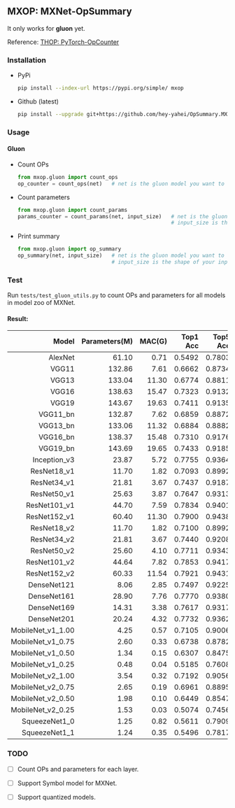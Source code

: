 ## MXOP: MXNet-OpSummary    
It only works for **gluon** yet.     
    
Reference: [THOP: PyTorch-OpCounter](https://github.com/Lyken17/pytorch-OpCounter)    

### Installation    
* PyPi    
    ```bash
    pip install --index-url https://pypi.org/simple/ mxop
    ```
* Github (latest)    
    ```bash
    pip install --upgrade git+https://github.com/hey-yahei/OpSummary.MXNet.git
    ```

### Usage
#### Gluon
* Count OPs    
    ```python
    from mxop.gluon import count_ops
    op_counter = count_ops(net)   # net is the gluon model you want to count OPs 
    ```
* Count parameters    
    ```python
    from mxop.gluon import count_params
    params_counter = count_params(net, input_size)   # net is the gluon model you want to count parameters
                                                     # input_size is the shape of your input 
    ```
* Print summary     
    ```python
    from mxop.gluon import op_summary
    op_summary(net, input_size)   # net is the gluon model you want to count
                                  # input_size is the shape of your input 
    ```

### Test

Run `tests/test_gluon_utils.py` to count OPs and parameters for all models in model zoo of MXNet.   

#### Result:
| Model   | Parameters(M) | MAC(G) | Top1 Acc | Top5 Acc |
|---:|---:|---:|---:|---:|
|AlexNet|61.10|0.71|0.5492|0.7803|
|VGG11|132.86|7.61|0.6662|0.8734|
|VGG13|133.04|11.30|0.6774|0.8811|
|VGG16|138.63|15.47|0.7323|0.9132|
|VGG19|143.67|19.63|0.7411|0.9135|
|VGG11_bn|132.87|7.62|0.6859|0.8872|
|VGG13_bn|133.06|11.32|0.6884|0.8882|
|VGG16_bn|138.37|15.48|0.7310|0.9176|
|VGG19_bn|143.69|19.65|0.7433|0.9185|
|Inception_v3|23.87|5.72|0.7755|0.9364|
|ResNet18_v1|11.70|1.82|0.7093|0.8992|
|ResNet34_v1|21.81|3.67|0.7437|0.9187|
|ResNet50_v1|25.63|3.87|0.7647|0.9313|
|ResNet101_v1|44.70|7.59|0.7834|0.9401|
|ResNet152_v1|60.40|11.30|0.7900|0.9438|
|ResNet18_v2|11.70|1.82|0.7100|0.8992|
|ResNet34_v2|21.81|3.67|0.7440|0.9208|
|ResNet50_v2|25.60|4.10|0.7711|0.9343|
|ResNet101_v2|44.64|7.82|0.7853|0.9417|
|ResNet152_v2|60.33|11.54|0.7921|0.9431|
|DenseNet121|8.06|2.85|0.7497|0.9225|
|DenseNet161|28.90|7.76|0.7770|0.9380|
|DenseNet169|14.31|3.38|0.7617|0.9317|
|DenseNet201|20.24|4.32|0.7732|0.9362|
|MobileNet_v1_1.00|4.25|0.57|0.7105|0.9006|
|MobileNet_v1_0.75|2.60|0.33|0.6738|0.8782|
|MobileNet_v1_0.50|1.34|0.15|0.6307|0.8475|
|MobileNet_v1_0.25|0.48|0.04|0.5185|0.7608|
|MobileNet_v2_1.00|3.54|0.32|0.7192|0.9056|
|MobileNet_v2_0.75|2.65|0.19|0.6961|0.8895|
|MobileNet_v2_0.50|1.98|0.10|0.6449|0.8547|
|MobileNet_v2_0.25|1.53|0.03|0.5074|0.7456|
|SqueezeNet1_0|1.25|0.82|0.5611|0.7909|
|SqueezeNet1_1|1.24|0.35|0.5496|0.7817|

### TODO
    
- [ ] Count OPs and parameters for each layer.
- [ ] Support Symbol model for MXNet.      
- [ ] Support quantized models.
 